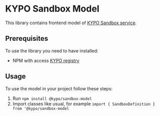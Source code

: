 # KYPO Sandbox Model

This library contains frontend model of [KYPO Sandbox service](https://gitlab.ics.muni.cz/kypo-crp/backend-python/kypo-sandbox-service).

## Prerequisites
To use the library you need to have installed:
* NPM with access [KYPO registry](https://projects.ics.muni.cz/projects/kbase/knowledgebase/articles/153)

## Usage
To use the model in your project follow these steps:
1. Run `npm install @kypo/sandbox-model`
2. Import classes like usual, for example `import { SandboxDefinition } from '@kypo/sandbox-model`
